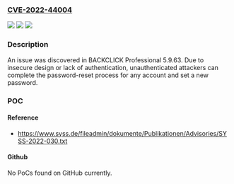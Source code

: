### [CVE-2022-44004](https://cve.mitre.org/cgi-bin/cvename.cgi?name=CVE-2022-44004)
![](https://img.shields.io/static/v1?label=Product&message=n%2Fa&color=blue)
![](https://img.shields.io/static/v1?label=Version&message=n%2Fa&color=blue)
![](https://img.shields.io/static/v1?label=Vulnerability&message=n%2Fa&color=brighgreen)

### Description

An issue was discovered in BACKCLICK Professional 5.9.63. Due to insecure design or lack of authentication, unauthenticated attackers can complete the password-reset process for any account and set a new password.

### POC

#### Reference
- https://www.syss.de/fileadmin/dokumente/Publikationen/Advisories/SYSS-2022-030.txt

#### Github
No PoCs found on GitHub currently.

